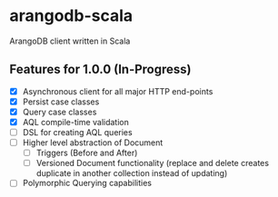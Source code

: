 # arangodb-scala

ArangoDB client written in Scala

## Features for 1.0.0 (In-Progress)

* [X] Asynchronous client for all major HTTP end-points
* [X] Persist case classes
* [X] Query case classes
* [X] AQL compile-time validation
* [ ] DSL for creating AQL queries
* [ ] Higher level abstraction of Document
    * [ ] Triggers (Before and After)
    * [ ] Versioned Document functionality (replace and delete creates duplicate in another collection instead of updating)
* [ ] Polymorphic Querying capabilities
